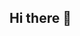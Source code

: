 ## Hi there 👋

<!--
**Bakumpe/Bakumpe** 

- 🔭 I’m currently 
- 🌱 I’m currently learning front-end web development
- 👯 I’m looking to collaborate on front-end diverse projects.
- 💬 Ask me about Front-end web development
- 📫 How to reach me: 
- 😄 Pronouns: HE
- ⚡ Fun fact: Was born on a Monday!!!!
-->
